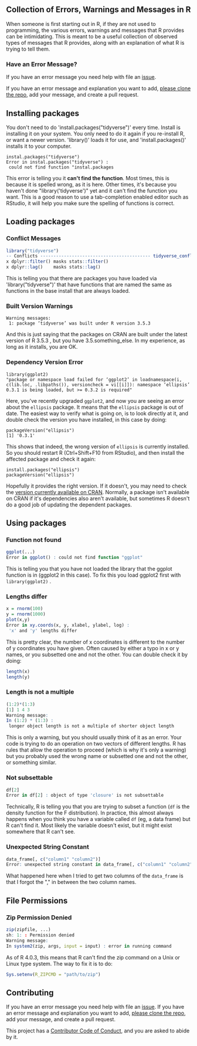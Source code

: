 ## Collection of Errors, Warnings and Messages in R

When someone is first starting out in R, if they are not used to programming, the various errors, warnings and messages that R provides can be intimidating. This is meant to be a useful collection of observed types of messages that R provides, along with an explanation of what R is trying to tell them.

### Have an Error Message?

If you have an error message you need help with file an [issue](https://github.com/rmflight/rerrors/issues).

If you have an error message and explanation you want to add, [please clone the repo](https://github.com/rmflight/rerrors), add your message, and create a pull request.

## Installing packages

You don't need to do 'install.packages("tidyverse")' every time. Install is installing it on your system. You only need to do it again if you re-install R, or want a newer version. 'library()' loads it for use, and 'install.packages()' installs it to your computer.

```
instal.packages("tidyverse")
Error in instal.packages("tidyverse") :
 could not find function "instal.packages
```


This error is telling you it **can't find the function**. Most times, this is because it is spelled wrong, as it is here. Other times, it's because you haven't done "library('tidyverse')" yet and it can't find the function you want. This is a good reason to use a tab-completion enabled editor such as RStudio, it will help you make sure the spelling of functions is correct. 

## Loading packages

### Conflict Messages

```r
library("tidyverse")
-- Conflicts ------------------------------------------ tidyverse_conflicts() --
x dplyr::filter() masks stats::filter()
x dplyr::lag()    masks stats::lag()
```

This is telling you that there are packages you have loaded via 'library("tidyverse")' that have functions that are named the same as functions in the base install that are always loaded.

### Built Version Warnings

```
Warning messages:
 1: package ‘tidyverse’ was built under R version 3.5.3
```

And this is just saying that the packages on CRAN are built under the latest version of R 3.5.3 , but you have 3.5.something_else. In my experience, as long as it installs, you are OK. 

### Dependency Version Error

```
library(ggplot2)
"package or namespace load failed for ‘ggplot2’ in loadnamespace(i, c(lib.loc, .libpaths()), versioncheck = vi[[i]]): namespace ‘ellipsis’ 0.3.1 is being loaded, but >= 0.3.2 is required"
```

Here, you've recently upgraded `ggplot2`, and now you are seeing an error about the `ellipsis` package.
It means that the `ellipsis` package is out of date.
The easiest way to verify what is going on, is to look directly at it, and double check the version you have installed, in this case by doing:

```
packageVersion("ellipsis")
[1] '0.3.1'
```

This shows that indeed, the wrong version of `ellipsis` is currently installed.
So you should restart R (Ctrl+Shift+F10 from RStudio), and then install the affected package and check it again:

```
install.packages("ellipsis")
packageVersion("ellipsis")
```

Hopefully it provides the right version.
If it doesn't, you may need to check the [version currently available on CRAN](https://cran.r-project.org/web/packages/ellipsis/index.html).
Normally, a package isn't available on CRAN if it's dependencies also aren't available, but sometimes R doesn't do a good job of updating the dependent packages.

## Using packages

### Function not found

```r
ggplot(...)
Error in ggplot() : could not find function "ggplot"
```

This is telling you that you have not loaded the library that the ggplot function is in (ggplot2 in this case). To fix this you load ggplot2 first with `library(ggplot2)` .

### Lengths differ

```r
x = rnorm(100)
y = rnorm(1000)
plot(x,y)
Error in xy.coords(x, y, xlabel, ylabel, log) : 
 'x' and 'y' lengths differ
```

This is pretty clear, the number of x coordinates is different to the number of y coordinates you have given. Often caused by either a typo in x or y names, or you subsetted one and not the other. You can double check it by doing:

```r
length(x)
length(y)
```

### Length is not a multiple

```r
(1:2)*(1:3)
[1] 1 4 3
Warning message:
In (1:2) * (1:3) :
 longer object length is not a multiple of shorter object length
```

This is only a warning, but you should usually think of it as an error.  Your code is trying to do an operation on two vectors of different lengths.  R has rules that allow the operation to proceed (which is why it's only a warning) but you probably used the wrong name or subsetted one and not the other, or something similar.

###  Not subsettable

```r
df[2]
Error in df[2] : object of type 'closure' is not subsettable
```

Technically, R is telling you that you are trying to subset a function (`df` is the density function for the F distribution).  In practice, this almost always happens when you think you have a variable called `df` (eg, a data frame) but R can't find it. Most likely the variable doesn't exist, but it might exist somewhere that R can't see. 

### Unexpected String Constant

```r
data_frame[, c("column1" "column2")]
Error: unexpected string constant in data_frame[, c("column1" "column2")]
```

What happened here when I tried to get two columns of the `data_frame` is that I forgot the "," in between the two column names.

## File Permissions

### Zip Permission Denied

```r
zip(zipfile, ...)
sh: 1: : Permission denied
Warning message:
In system2(zip, args, input = input) : error in running command
```

As of R 4.0.3, this means that R can't find the zip command on a Unix or Linux type system.
The way to fix it is to do:

```r
Sys.setenv(R_ZIPCMD = "path/to/zip")
```

## Contributing

If you have an error message you need help with file an [issue](https://github.com/rmflight/rerrors/issues). 
If you have an error message and explanation you want to add, [please clone the repo](https://github.com/rmflight/rerrors), add your message, and create a pull request.

This project has a [Contributor Code of Conduct](https://github.com/rmflight/rerrors/blob/master/CODE_OF_CONDUCT.md), and you are asked to abide by it.


